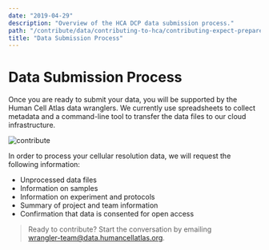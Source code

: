 ```yaml
---
date: "2019-04-29"
description: "Overview of the HCA DCP data submission process."
path: "/contribute/data/contributing-to-hca/contributing-expect-prepare"
title: "Data Submission Process"
---
```


# Data Submission Process

Once you are ready to submit your data, you will be supported by the Human Cell Atlas data wranglers. We currently use spreadsheets to collect metadata and a command-line tool to transfer the data files to our cloud infrastructure. 

![contribute](../../_images/contribute.png)

In order to process your cellular resolution data, we will request the following information:

- Unprocessed data files
- Information on samples
- Information on experiment and protocols
- Summary of project and team information
- Confirmation that data is consented for open access

> Ready to contribute? Start the conversation by emailing\
> [wrangler-team@data.humancellatlas.org](mailto:wrangler-team@data.humancellatlas.org).
